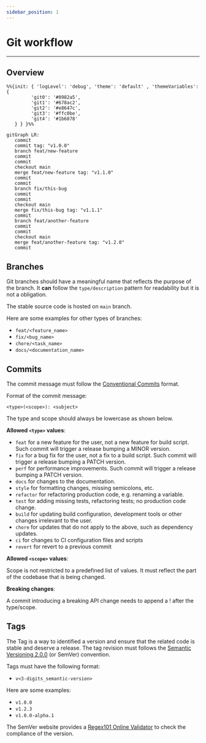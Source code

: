 ```yaml
---
sidebar_position: 1
---
```

# Git workflow

---

## Overview

```mermaid
%%{init: { 'logLevel': 'debug', 'theme': 'default' , 'themeVariables': {
         'git0': '#0982a5',
         'git1': '#678ac2',
         'git2': '#e8647c',
         'git3': '#ffc0be',
         'git4': '#1b6878'
   } } }%%

gitGraph LR:
   commit
   commit tag: "v1.0.0"
   branch feat/new-feature
   commit
   commit
   checkout main
   merge feat/new-feature tag: "v1.1.0"
   commit
   commit
   branch fix/this-bug
   commit
   commit
   checkout main
   merge fix/this-bug tag: "v1.1.1"
   commit
   branch feat/another-feature
   commit
   commit
   checkout main
   merge feat/another-feature tag: "v1.2.0"
   commit
```

## Branches

Git branches should have a meaningful name that reflects the purpose of the branch. It **can** follow the `type/description` pattern for readability but it is not a obligation.

The stable source code is hosted on `main` branch.

Here are some examples for other types of branches:

- `feat/<feature_name>`
- `fix/<bug_name>`
- `chore/<task_name>`
- `docs/<documentation_name>`

## Commits

The commit message must follow the [Conventional Commits](https://www.conventionalcommits.org/en/v1.0.0/) format.

Format of the commit message:

```raw
<type>(<scope>): <subject>
```

The type and scope should always be lowercase as shown below.

**Allowed `<type>` values**:

* `feat` for a new feature for the user, not a new feature for build script. Such commit will trigger a release bumping a MINOR version.
* `fix` for a bug fix for the user, not a fix to a build script. Such commit will trigger a release bumping a PATCH version.
* `perf` for performance improvements. Such commit will trigger a release bumping a PATCH version.
* `docs` for changes to the documentation.
* `style` for formatting changes, missing semicolons, etc.
* `refactor` for refactoring production code, e.g. renaming a variable.
* `test` for adding missing tests, refactoring tests; no production code change.
* `build` for updating build configuration, development tools or other changes irrelevant to the user.
* `chore` for updates that do not apply to the above, such as dependency updates.
* `ci` for changes to CI configuration files and scripts
* `revert` for revert to a previous commit

**Allowed `<scope>` values**:

Scope is not restricted to a predefined list of values. It must reflect the part of the codebase that is being changed.

**Breaking changes**:

A commit introducing a breaking API change needs to append a ! after the type/scope.

## Tags

The Tag is a way to identified a version and ensure that the related code is stable and deserve a release. The tag revision must follows the [Semantic Versioning 2.0.0](https://semver.org/) (or SemVer) convention.

Tags must have the following format:

- `v<3-digits_semantic-version>`

Here are some examples:

- `v1.0.0`
- `v1.2.3`
- `v1.0.0-alpha.1`

The SemVer website provides a [Regex101 Online Validator](https://regex101.com/r/Ly7O1x/3/) to check the compliance of the version.
